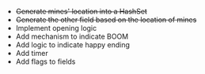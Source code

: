 * ~~Generate mines' location into a HashSet~~
* ~~Generate the other field based on the location of mines~~
* Implement opening logic
* Add mechanism to indicate BOOM
* Add logic to indicate happy ending
* Add timer
* Add flags to fields